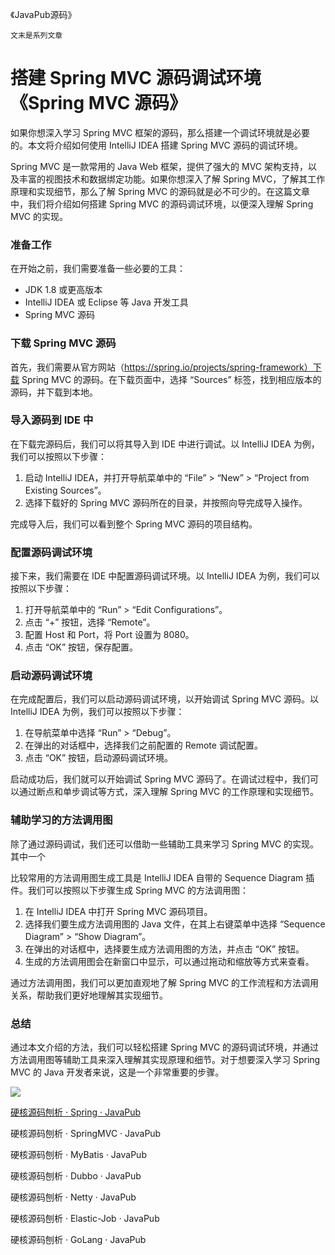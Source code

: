 《JavaPub源码》

`文末是系列文章`

# 搭建 Spring MVC 源码调试环境《Spring MVC 源码》

如果你想深入学习 Spring MVC 框架的源码，那么搭建一个调试环境就是必要的。本文将介绍如何使用 IntelliJ IDEA 搭建 Spring MVC 源码的调试环境。

Spring MVC 是一款常用的 Java Web 框架，提供了强大的 MVC 架构支持，以及丰富的视图技术和数据绑定功能。如果你想深入了解 Spring MVC，了解其工作原理和实现细节，那么了解 Spring MVC 的源码就是必不可少的。在这篇文章中，我们将介绍如何搭建 Spring MVC 的源码调试环境，以便深入理解 Spring MVC 的实现。

### 准备工作

在开始之前，我们需要准备一些必要的工具：

- JDK 1.8 或更高版本
- IntelliJ IDEA 或 Eclipse 等 Java 开发工具
- Spring MVC 源码

### 下载 Spring MVC 源码

首先，我们需要从官方网站（https://spring.io/projects/spring-framework）下载 Spring MVC 的源码。在下载页面中，选择 “Sources” 标签，找到相应版本的源码，并下载到本地。

### 导入源码到 IDE 中

在下载完源码后，我们可以将其导入到 IDE 中进行调试。以 IntelliJ IDEA 为例，我们可以按照以下步骤：

1. 启动 IntelliJ IDEA，并打开导航菜单中的 “File” > “New” > “Project from Existing Sources”。
2. 选择下载好的 Spring MVC 源码所在的目录，并按照向导完成导入操作。

完成导入后，我们可以看到整个 Spring MVC 源码的项目结构。

### 配置源码调试环境

接下来，我们需要在 IDE 中配置源码调试环境。以 IntelliJ IDEA 为例，我们可以按照以下步骤：

1. 打开导航菜单中的 “Run” > “Edit Configurations”。
2. 点击 “+” 按钮，选择 “Remote”。
3. 配置 Host 和 Port，将 Port 设置为 8080。
4. 点击 “OK” 按钮，保存配置。

### 启动源码调试环境

在完成配置后，我们可以启动源码调试环境，以开始调试 Spring MVC 源码。以 IntelliJ IDEA 为例，我们可以按照以下步骤：

1. 在导航菜单中选择 “Run” > “Debug”。
2. 在弹出的对话框中，选择我们之前配置的 Remote 调试配置。
3. 点击 “OK” 按钮，启动源码调试环境。

启动成功后，我们就可以开始调试 Spring MVC 源码了。在调试过程中，我们可以通过断点和单步调试等方式，深入理解 Spring MVC 的工作原理和实现细节。

### 辅助学习的方法调用图


除了通过源码调试，我们还可以借助一些辅助工具来学习 Spring MVC 的实现。其中一个

比较常用的方法调用图生成工具是 IntelliJ IDEA 自带的 Sequence Diagram 插件。我们可以按照以下步骤生成 Spring MVC 的方法调用图：

1. 在 IntelliJ IDEA 中打开 Spring MVC 源码项目。
2. 选择我们要生成方法调用图的 Java 文件，在其上右键菜单中选择 “Sequence Diagram” > “Show Diagram”。
3. 在弹出的对话框中，选择要生成方法调用图的方法，并点击 “OK” 按钮。
4. 生成的方法调用图会在新窗口中显示，可以通过拖动和缩放等方式来查看。


通过方法调用图，我们可以更加直观地了解 Spring MVC 的工作流程和方法调用关系，帮助我们更好地理解其实现细节。

### 总结

通过本文介绍的方法，我们可以轻松搭建 Spring MVC 的源码调试环境，并通过方法调用图等辅助工具来深入理解其实现原理和细节。对于想要深入学习 Spring MVC 的 Java 开发者来说，这是一个非常重要的步骤。

![](https://ghproxy.com/https://raw.githubusercontent.com/Rodert/JavaPub-Interview/main/src/sc/spring/spring-javapub-java.png?raw=true)


[硬核源码刨析 · Spring · JavaPub](https://mp.weixin.qq.com/mp/appmsgalbum?__biz=MzUzNDUyOTY0Nw==&action=getalbum&album_id=2844647471149793284#wechat_redirect)

硬核源码刨析 · SpringMVC · JavaPub

硬核源码刨析 · MyBatis · JavaPub

硬核源码刨析 · Dubbo · JavaPub

硬核源码刨析 · Netty · JavaPub

硬核源码刨析 · Elastic-Job · JavaPub

硬核源码刨析 · GoLang · JavaPub
